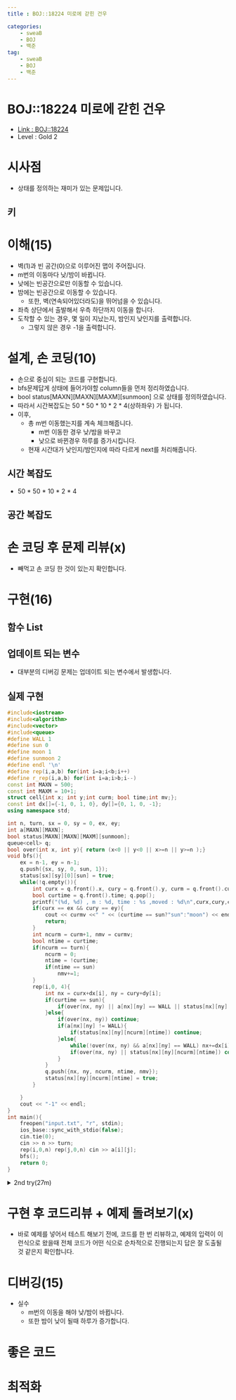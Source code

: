 ```yaml
---
title : BOJ::18224 미로에 갇힌 건우

categories:
    - sweaB
    - BOJ
    - 백준
tag:
    - sweaB
    - BOJ
    - 백준
---
```

# BOJ::18224 미로에 갇힌 건우
- [Link : BOJ::18224](https://www.acmicpc.net/problem/18224)
- Level : Gold 2

# 시사점
- 상태를 정의하는 재미가 있는 문제입니다.

## 키

# 이해(15)
- 벽(1)과 빈 공간(0)으로 이루어진 맵이 주어집니다.
- m번의 이동마다 낮/밤이 바뀝니다.
- 낮에는 빈공간으로만 이동할 수 있습니다.
- 밤에는 빈공간으로 이동할 수 있습니다.
  - 또한, 벽(연속되어있더라도)을 뛰어넘을 수 있습니다.
- 좌측 상단에서 출발해서 우측 하단까지 이동을 합니다.
- 도착할 수 있는 경우, 몇 일이 지났는지, 밤인지 낮인지를 출력합니다.
  - 그렇지 않은 경우 -1을 출력합니다.

# 설계, 손 코딩(10)
- 손으로 중심이 되는 코드를 구현합니다.
- bfs문제답게 상태에 들어가야할 column들을 먼저 정리하였습니다.
- bool status[MAXN][MAXN][MAXM][sunmoon] 으로 상태를 정의하였습니다.
- 따라서 시간복잡도는 50 * 50 * 10 * 2 * 4(상하좌우) 가 됩니다.
- 이후,
  - 총 m번 이동했는지를 계속 체크해줍니다.
    - m번 이동한 경우 낮/밤을 바꾸고
    - 낮으로 바뀐경우 하루를 증가시킵니다.
  - 현재 시간대가 낮인지/밤인지에 따라 다르게 next를 처리해줍니다.


## 시간 복잡도
- 50 * 50 * 10 * 2 * 4 


## 공간 복잡도

# 손 코딩 후 문제 리뷰(x)
- 빼먹고 손 코딩 한 것이 있는지 확인합니다.

# 구현(16)

## 함수 List 

## 업데이트 되는 변수
- 대부분의 디버깅 문제는 업데이트 되는 변수에서 발생합니다.

## 실제 구현 

```cpp
#include<iostream>
#include<algorithm>
#include<vector>
#include<queue>
#define WALL 1
#define sun 0
#define moon 1
#define sunmoon 2
#define endl '\n'
#define rep(i,a,b) for(int i=a;i<b;i++)
#define r_rep(i,a,b) for(int i=a;i>b;i--)
const int MAXN = 500;
const int MAXM = 10+1;
struct cell{int x; int y;int curm; bool time;int mv;};
const int dx[]={-1, 0, 1, 0}, dy[]={0, 1, 0, -1};
using namespace std;

int n, turn, sx = 0, sy = 0, ex, ey;
int a[MAXN][MAXN];
bool status[MAXN][MAXN][MAXM][sunmoon];
queue<cell> q;
bool over(int x, int y){ return (x<0 || y<0 || x>=n || y>=n );}
void bfs(){
    ex = n-1, ey = n-1;
    q.push({sx, sy, 0, sun, 1});
    status[sx][sy][0][sun] = true;
    while(!q.empty()){
        int curx = q.front().x, cury = q.front().y, curm = q.front().curm, curmv = q.front().mv;
        bool curtime = q.front().time; q.pop();
        printf("(%d, %d) , m : %d, time : %s ,moved : %d\n",curx,cury,curm, curtime==sun?"SUN":"MOON", curmv);
        if(curx == ex && cury == ey){
            cout << curmv <<" " << (curtime == sun?"sun":"moon") << endl;
            return;
        }
        int ncurm = curm+1, nmv = curmv;
        bool ntime = curtime;
        if(ncurm == turn){
            ncurm = 0;
            ntime = !curtime;
            if(ntime == sun)
                nmv+=1;
        }
        rep(i,0, 4){
            int nx = curx+dx[i], ny = cury+dy[i];
            if(curtime == sun){
                if(over(nx, ny) || a[nx][ny] == WALL || status[nx][ny][ncurm][ntime]) continue;
            }else{
                if(over(nx, ny)) continue;
                if(a[nx][ny] != WALL){
                    if(status[nx][ny][ncurm][ntime]) continue;
                }else{
                    while(!over(nx, ny) && a[nx][ny] == WALL) nx+=dx[i], ny+=dy[i];
                    if(over(nx, ny) || status[nx][ny][ncurm][ntime]) continue;
                }
            }
            q.push({nx, ny, ncurm, ntime, nmv});
            status[nx][ny][ncurm][ntime] = true;
        }

    }
    cout << "-1" << endl;
}
int main(){
    freopen("input.txt", "r", stdin);
    ios_base::sync_with_stdio(false);
    cin.tie(0);
    cin >> n >> turn;
    rep(i,0,n) rep(j,0,n) cin >> a[i][j];
    bfs();
    return 0;
}
```

<details markdown="1">
<summary> 2nd try(27m) </summary>
- struct에 days, mv, curT 모두 넣으려면 정말 헷갈리기 쉽습니다.
- bfs의 특성을 되돌아 볼 필요가 있습니다.
- 모든 이동이 1초동안 이루어지고, 같은 상태를 재방문하는 경우는 없습니다.
- 또한, 하나의 정점에서 spread하며 거리 1, 거리 2, 거리 3 식으로 번져나갑니다.
- 따라서, 날짜와 시간, 이동수를 공통 적용해버리면 조금 더 사고가 간단해집니다.
- 이렇게 하지 않으면, 변수가 많고 다양해서 현재와 다음을 정의하고 구분하여 사용하는 것이 쉽지 않습니다.

```cpp
#include<bits/stdc++.h>
#define endl '\n'
#define pb push_back
#define all(v) (v).begin(), (v).end()
#define rep(i,a,b) for(int i=a;i<b;i++)
#define r_rep(i,a,b) for(int i=a;i>b;i--)
#define WALL 1
enum{ DAY = false, NIGHT = true};
const int MAXN = 500, MAXTIME = 2, MAXM = 10;
const int dx[]={-1, 0, 1, 0}, dy[]={0, 1, 0, -1};
const std::string seq[]={"sun", "moon"};
struct cell{int x; int y;};
using namespace std;

int n, m;
int sx, sy, ex, ey;
int a[MAXN][MAXN];
bool status[MAXN][MAXN][MAXTIME][MAXM];
queue<cell> q;
bool over(int x, int y){return (x<0 || y<0 || x>=n || y>=n);}
void bfs(){
    int mv = 0, days = 1;
    bool curT = false;
    q.push({sx, sy});
    status[sx][sy][DAY][0] = true;
    while(!q.empty()){
        // init
        int sz = (int) q.size();
        int nmv = mv+1, ndays = days;
        bool nT = curT;
        if(nmv == m){
            nmv = 0; nT = !nT;
            if(nT == DAY) ndays += 1;
        }

        while(sz--){
            int x = q.front().x, y = q.front().y; q.pop();
            if(x == ex && y == ey){
                cout << days << " " << seq[curT] << endl;
                return;
            }
            // 실수(2m) : 낮/밤 구분은 현재를 따른다
            if(curT == DAY){
                rep(d, 0, 4){
                    int nx = x+dx[d], ny = y+dy[d];
                    if(over(nx, ny) || status[nx][ny][nT][nmv] || a[nx][ny] == WALL) continue;
                    q.push({nx, ny});
                    status[nx][ny][nT][nmv] = true;
                }
            }else{
                rep(d, 0, 4){
                    int nx = x+dx[d], ny = y+dy[d];
                    while(!over(nx, ny) && a[nx][ny] == WALL) nx += dx[d], ny += dy[d];
                    if(over(nx, ny)) continue;
                    if(!status[nx][ny][nT][nmv]){
                        status[nx][ny][nT][nmv] = true;
                        q.push({nx, ny});
                    }
                }
            }
        }
        mv = nmv, days = ndays;
        curT = nT;
    }

    cout << "-1" << endl;
}
void process(){
    cin >> n >> m;
    rep(i, 0, n) rep(j, 0, n) cin >> a[i][j];
    sx = 0, sy = 0, ex = n-1, ey = n-1;
    bfs();
}
int main(){
    freopen("input.txt", "r", stdin);
    ios_base::sync_with_stdio(false);
    cin.tie(0); cout.tie(0);
    process();
    return 0;
}
```

</details>

# 구현 후 코드리뷰 + 예제 돌려보기(x)
- 바로 예제를 넣어서 테스트 해보기 전에, 코드를 한 번 리뷰하고, 예제의 입력이 이런식으로 왔을때
  전체 코드가 어떤 식으로 순차적으로 진행되는지 답은 잘 도출될 것 같은지 확인합니다.

# 디버깅(15)
- 실수
  - m번의 이동을 해야 낮/밤이 바뀝니다.
  - 또한 밤이 낮이 될때 하루가 증가합니다.

# 좋은 코드

# 최적화
